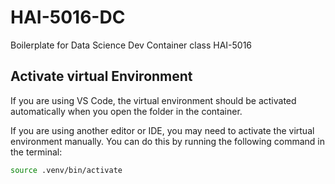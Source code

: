 # HAI-5016-DC

Boilerplate for Data Science Dev Container class HAI-5016

## Activate virtual Environment

If you are using VS Code, the virtual environment should be activated automatically when you open the folder in the container.

If you are using another editor or IDE, you may need to activate the virtual environment manually. You can do this by running the following command in the terminal:

```bash
source .venv/bin/activate
```
    